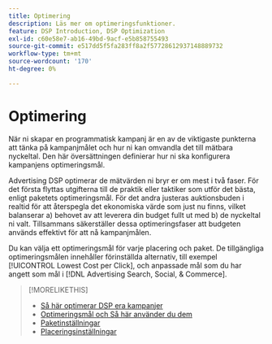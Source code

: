 ```yaml
---
title: Optimering
description: Läs mer om optimeringsfunktioner.
feature: DSP Introduction, DSP Optimization
exl-id: c60e58e7-ab16-49bd-9acf-e5b858755493
source-git-commit: e517dd5f5fa283ff8a2f57728612937148889732
workflow-type: tm+mt
source-wordcount: '170'
ht-degree: 0%

---
```


# Optimering

När ni skapar en programmatisk kampanj är en av de viktigaste punkterna att tänka på kampanjmålet och hur ni kan omvandla det till mätbara nyckeltal. Den här översättningen definierar hur ni ska konfigurera kampanjens optimeringsmål.

Advertising DSP optimerar de mätvärden ni bryr er om mest i två faser. För det första flyttas utgifterna till de praktik eller taktiker som utför det bästa, enligt paketets optimeringsmål. För det andra justeras auktionsbuden i realtid för att återspegla det ekonomiska värde som just nu finns, vilket balanserar a) behovet av att leverera din budget fullt ut med b) de nyckeltal ni valt. Tillsammans säkerställer dessa optimeringsfaser att budgeten används effektivt för att nå kampanjmålen.

Du kan välja ett optimeringsmål för varje placering och paket. De tillgängliga optimeringsmålen innehåller förinställda alternativ, till exempel [!UICONTROL Lowest Cost per Click], och anpassade mål som du har angett som mål i [!DNL Advertising Search, Social, & Commerce].

>[!MORELIKETHIS]
>
> * [Så här optimerar DSP era kampanjer](/help/dsp/optimization/optimization-how-dsp-optimizes-campaigns.md)
>* [Optimeringsmål och Så här använder du dem](/help/dsp/optimization/optimization-goals.md)
>* [Paketinställningar](/help/dsp/campaign-management/packages/package-settings.md)
>* [Placeringsinställningar](/help/dsp/campaign-management/placements/placement-settings.md)

